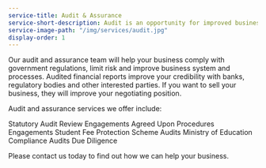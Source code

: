 ```yaml
---
service-title: Audit & Assurance
service-short-description: Audit is an opportunity for improved business systems.
service-image-path: "/img/services/audit.jpg"
display-order: 1
---
```

Our audit and assurance team will help your business comply with government regulations, limit risk and improve business system and processes. Audited financial reports improve your credibility with banks, regulatory bodies and other interested parties. If you want to sell your business, they will improve your negotiating position.

Audit and assurance services we offer include:

Statutory Audit
Review Engagements
Agreed Upon Procedures Engagements
Student Fee Protection Scheme Audits
Ministry of Education Compliance Audits
Due Diligence

Please contact us today to find out how we can help your business.
